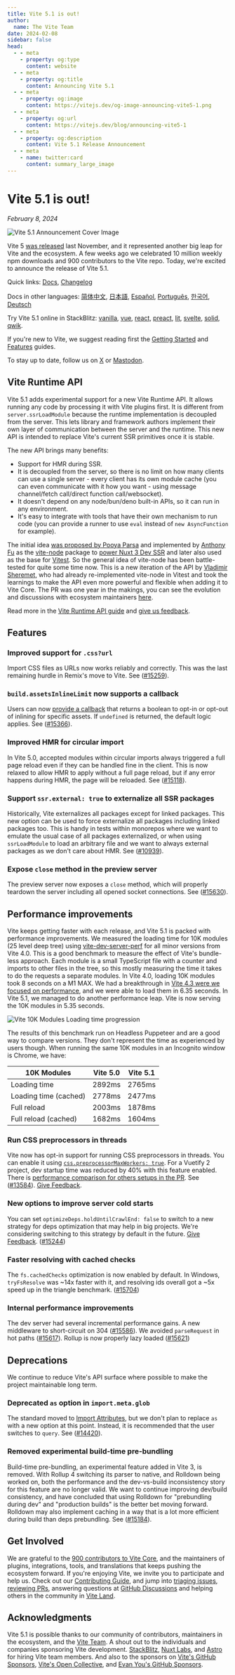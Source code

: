 ```yaml
---
title: Vite 5.1 is out!
author:
  name: The Vite Team
date: 2024-02-08
sidebar: false
head:
  - - meta
    - property: og:type
      content: website
  - - meta
    - property: og:title
      content: Announcing Vite 5.1
  - - meta
    - property: og:image
      content: https://vitejs.dev/og-image-announcing-vite5-1.png
  - - meta
    - property: og:url
      content: https://vitejs.dev/blog/announcing-vite5-1
  - - meta
    - property: og:description
      content: Vite 5.1 Release Announcement
  - - meta
    - name: twitter:card
      content: summary_large_image
---
```


# Vite 5.1 is out!

_February 8, 2024_

![Vite 5.1 Announcement Cover Image](/og-image-announcing-vite5-1.png)

Vite 5 [was released](./announcing-vite5.md) last November, and it represented another big leap for Vite and the ecosystem. A few weeks ago we celebrated 10 million weekly npm downloads and 900 contributors to the Vite repo. Today, we're excited to announce the release of Vite 5.1.

Quick links: [Docs](/), [Changelog](https://github.com/vitejs/vite/blob/main/packages/vite/CHANGELOG.md#510-2024-02-08)

Docs in other languages: [简体中文](https://cn.vitejs.dev/), [日本語](https://ja.vitejs.dev/), [Español](https://es.vitejs.dev/), [Português](https://pt.vitejs.dev/), [한국어](https://ko.vitejs.dev/), [Deutsch](https://de.vitejs.dev/)

Try Vite 5.1 online in StackBlitz: [vanilla](https://vite.new/vanilla-ts), [vue](https://vite.new/vue-ts), [react](https://vite.new/react-ts), [preact](https://vite.new/preact-ts), [lit](https://vite.new/lit-ts), [svelte](https://vite.new/svelte-ts), [solid](https://vite.new/solid-ts), [qwik](https://vite.new/qwik-ts).

If you're new to Vite, we suggest reading first the [Getting Started](/guide/) and [Features](/guide/features) guides.

To stay up to date, follow us on [X](https://x.com/vite_js) or [Mastodon](https://webtoo.ls/@vite).

## Vite Runtime API

Vite 5.1 adds experimental support for a new Vite Runtime API. It allows running any code by processing it with Vite plugins first. It is different from `server.ssrLoadModule` because the runtime implementation is decoupled from the server. This lets library and framework authors implement their own layer of communication between the server and the runtime. This new API is intended to replace Vite's current SSR primitives once it is stable.

The new API brings many benefits:

- Support for HMR during SSR.
- It is decoupled from the server, so there is no limit on how many clients can use a single server - every client has its own module cache (you can even communicate with it how you want - using message channel/fetch call/direct function call/websocket).
- It doesn't depend on any node/bun/deno built-in APIs, so it can run in any environment.
- It's easy to integrate with tools that have their own mechanism to run code (you can provide a runner to use `eval` instead of `new AsyncFunction` for example).

The initial idea [was proposed by Pooya Parsa](https://github.com/nuxt/vite/pull/201) and implemented by [Anthony Fu](https://github.com/antfu) as the [vite-node](https://github.com/vitest-dev/vitest/tree/main/packages/vite-node#readme) package to [power Nuxt 3 Dev SSR](https://antfu.me/posts/dev-ssr-on-nuxt) and later also used as the base for [Vitest](https://vitest.dev). So the general idea of vite-node has been battle-tested for quite some time now. This is a new iteration of the API by [Vladimir Sheremet](https://github.com/sheremet-va), who had already re-implemented vite-node in Vitest and took the learnings to make the API even more powerful and flexible when adding it to Vite Core. The PR was one year in the makings, you can see the evolution and discussions with ecosystem maintainers [here](https://github.com/vitejs/vite/issues/12165).

Read more in the [Vite Runtime API guide](/guide/api-vite-runtime) and [give us feedback](https://github.com/vitejs/vite/discussions/15774).

## Features

### Improved support for `.css?url`

Import CSS files as URLs now works reliably and correctly. This was the last remaining hurdle in Remix's move to Vite. See ([#15259](https://github.com/vitejs/vite/issues/15259)).

### `build.assetsInlineLimit` now supports a callback

Users can now [provide a callback](/config/build-options.html#build-assetsinlinelimit) that returns a boolean to opt-in or opt-out of inlining for specific assets. If `undefined` is returned, the default logic applies. See ([#15366](https://github.com/vitejs/vite/issues/15366)).

### Improved HMR for circular import

In Vite 5.0, accepted modules within circular imports always triggered a full page reload even if they can be handled fine in the client. This is now relaxed to allow HMR to apply without a full page reload, but if any error happens during HMR, the page will be reloaded. See ([#15118](https://github.com/vitejs/vite/issues/15118)).

### Support `ssr.external: true` to externalize all SSR packages

Historically, Vite externalizes all packages except for linked packages. This new option can be used to force externalize all packages including linked packages too. This is handy in tests within monorepos where we want to emulate the usual case of all packages externalized, or when using `ssrLoadModule` to load an arbitrary file and we want to always external packages as we don't care about HMR. See ([#10939](https://github.com/vitejs/vite/issues/10939)).

### Expose `close` method in the preview server

The preview server now exposes a `close` method, which will properly teardown the server including all opened socket connections. See ([#15630](https://github.com/vitejs/vite/issues/15630)).

## Performance improvements

Vite keeps getting faster with each release, and Vite 5.1 is packed with performance improvements. We measured the loading time for 10K modules (25 level deep tree) using [vite-dev-server-perf](https://github.com/yyx990803/vite-dev-server-perf) for all minor versions from Vite 4.0. This is a good benchmark to measure the effect of Vite's bundle-less approach. Each module is a small TypeScript file with a counter and imports to other files in the tree, so this mostly measuring the time it takes to do the requests a separate modules. In Vite 4.0, loading 10K modules took 8 seconds on a M1 MAX. We had a breakthrough in [Vite 4.3 were we focused on performance](./announcing-vite4-3.md), and we were able to load them in 6.35 seconds. In Vite 5.1, we managed to do another performance leap. Vite is now serving the 10K modules in 5.35 seconds.

![Vite 10K Modules Loading time progression](/vite5-1-10K-modules-loading-time.png)

The results of this benchmark run on Headless Puppeteer and are a good way to compare versions. They don't represent the time as experienced by users though. When running the same 10K modules in an Incognito window is Chrome, we have:

| 10K Modules           | Vite 5.0 | Vite 5.1 |
| --------------------- | :------: | :------: |
| Loading time          |  2892ms  |  2765ms  |
| Loading time (cached) |  2778ms  |  2477ms  |
| Full reload           |  2003ms  |  1878ms  |
| Full reload (cached)  |  1682ms  |  1604ms  |

### Run CSS preprocessors in threads

Vite now has opt-in support for running CSS preprocessors in threads. You can enable it using [`css.preprocessorMaxWorkers: true`](/config/shared-options.html#css-preprocessormaxworkers). For a Vuetify 2 project, dev startup time was reduced by 40% with this feature enabled. There is [performance comparison for others setups in the PR](https://github.com/vitejs/vite/pull/13584#issuecomment-1678827918). See ([#13584](https://github.com/vitejs/vite/issues/13584)). [Give Feedback](https://github.com/vitejs/vite/discussions/15835).

### New options to improve server cold starts

You can set `optimizeDeps.holdUntilCrawlEnd: false` to switch to a new strategy for deps optimization that may help in big projects. We're considering switching to this strategy by default in the future. [Give Feedback](https://github.com/vitejs/vite/discussions/15834). ([#15244](https://github.com/vitejs/vite/issues/15244))

### Faster resolving with cached checks

The `fs.cachedChecks` optimization is now enabled by default. In Windows, `tryFsResolve` was ~14x faster with it, and resolving ids overall got a ~5x speed up in the triangle benchmark. ([#15704](https://github.com/vitejs/vite/issues/15704))

### Internal performance improvements

The dev server had several incremental performance gains. A new middleware to short-circuit on 304 ([#15586](https://github.com/vitejs/vite/issues/15586)). We avoided `parseRequest` in hot paths ([#15617](https://github.com/vitejs/vite/issues/15617)). Rollup is now properly lazy loaded ([#15621](https://github.com/vitejs/vite/issues/15621))

## Deprecations

We continue to reduce Vite's API surface where possible to make the project maintainable long term.

### Deprecated `as` option in `import.meta.glob`

The standard moved to [Import Attributes](https://github.com/tc39/proposal-import-attributes), but we don't plan to replace `as` with a new option at this point. Instead, it is recommended that the user switches to `query`. See ([#14420](https://github.com/vitejs/vite/issues/14420)).

### Removed experimental build-time pre-bundling

Build-time pre-bundling, an experimental feature added in Vite 3, is removed. With Rollup 4 switching its parser to native, and Rolldown being worked on, both the performance and the dev-vs-build inconsistency story for this feature are no longer valid. We want to continue improving dev/build consistency, and have concluded that using Rolldown for "prebundling during dev" and "production builds" is the better bet moving forward. Rolldown may also implement caching in a way that is a lot more efficient during build than deps prebundling. See ([#15184](https://github.com/vitejs/vite/issues/15184)).

## Get Involved

We are grateful to the [900 contributors to Vite Core](https://github.com/vitejs/vite/graphs/contributors), and the maintainers of plugins, integrations, tools, and translations that keeps pushing the ecosystem forward. If you're enjoying Vite, we invite you to participate and help us. Check out our [Contributing Guide](https://github.com/vitejs/vite/blob/main/CONTRIBUTING.md), and jump into [triaging issues](https://github.com/vitejs/vite/issues), [reviewing PRs](https://github.com/vitejs/vite/pulls), answering questions at [GitHub Discussions](https://github.com/vitejs/vite/discussions) and helping others in the community in [Vite Land](https://chat.vitejs.dev).

## Acknowledgments

Vite 5.1 is possible thanks to our community of contributors, maintainers in the ecosystem, and the [Vite Team](/team). A shout out to the individuals and companies sponsoring Vite development. [StackBlitz](https://stackblitz.com/), [Nuxt Labs](https://nuxtlabs.com/), and [Astro](https://astro.build) for hiring Vite team members. And also to the sponsors on [Vite's GitHub Sponsors](https://github.com/sponsors/vitejs), [Vite's Open Collective](https://opencollective.com/vite), and [Evan You's GitHub Sponsors](https://github.com/sponsors/yyx990803).
